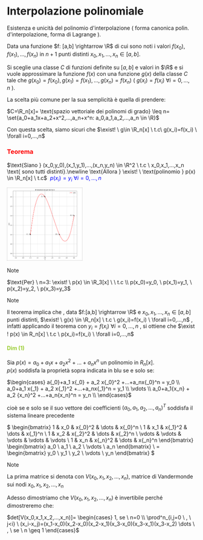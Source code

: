 # Interpolazione polinomiale  
Esistenza e unicità del polinomio d'interpolazione ( forma canonica polin. d'interpolazione, forma di Lagrange ).  

Data una funzione $f: [a,b] \rightarrow \R$ di cui sono noti i valori $f(x_0),f(x_1),...,f(x_n)$ in $n+1$ punti distinti $x_0,x_1,...,x_n \in [a,b]$.  

Si sceglie una classe $C$ di funzioni definite su $[a,b]$ e valori in $\R$ e si vuole approssimare la funzione $f(x)$ con una funzione $g(x)$ della classe $C$ tale che $g(x_0)=f(x_0), g(x_1)=f(x_1),..., g(x_n)=f(x_n) \ ( \ g(x_i)=f(x_i) \ \forall i=0,...,n \ )$.
 
La scelta più comune per la sua semplicità è quella di prendere:  

$C=\R_n[x]= \text{spazio vettoriale dei polinomi di grado} \leq n= \set{a_0+a_1x+a_2+x^2,...,a_n+x^n: a_0,a_1,a_2,...,a_n \in \R}$  

Con questa scelta, siamo sicuri che $\exist! \ g\in \R_n[x] \ t.c\ g(x_i)=f(x_i) \ \forall i=0,...,n$  

### <span style="color:red">Teorema  
$\text{Siano } (x_0,y_0),(x_1,y_1),...,(x_n,y_n) \in \R^2 \ t.c \ x_0,x_1,...,x_n \text{ sono tutti distinti}.\newline \text{Allora } \exist! \ \text{polinomio } p(x) \in \R_n[x] \ t.c$ <span style="color:blue"> $\ p(x_i)=y_i \ \forall i=0,...,n$  

<img src="./image.png" width=200>  

>[!NOTE]  
>$\text{Per} \ n=3: \exist! \ p(x) \in \R_3[x] \ \  t.c \\ p(x_0)=y_0, \ p(x_1)=y_1, \ p(x_2)=y_2, \ p(x_3)=y_3$  

>[!NOTE] 
> Il teorema implica che , data $f:[a,b] \rightarrow \R$ e $x_0,x_1,...,x_n \in [a,b]$ punti distinti, $\exist! \ g(x) \in \R_n[x] \ t.c \ g(x_i)=f(x_i) \ \forall i=0,...,n$ , infatti applicando il teorema con $y_i=f(x_i) \ \forall i=0,...,n$ , si ottiene che $\exist ! p(x) \in R_n[x] \ t.c \ p(x_i)=f(x_i) \ \forall i=0,...,n$

#### <span style="color: yellowgreen"> Dim (1) </span>  
Sia $p(x)=a_0+a_1x+a_2x^2+...+a_nx^n$ un polinomio in $R_n[x]$.  
$p(x)$ soddisfa la proprietà sopra indicata in blu se e solo se:  

$\begin{cases}
a{_0}+a_1 x{_0} + a_2 x{_0}^2 +...+a_nx{_0}^n = y_0 \\
a_0+a_1 x{_1} + a_2 x{_1}^2 +...+a_nx{_1}^n = y_1 \\
\vdots  \\
a_0+a_1{x_n} + a_2 {x_n}^2 +...+a_n{x_n}^n = y_n \\
\end{cases}$  

cioè se e solo se il suo vettore dei coefficienti $(a_0,a_1,a_2,...,a_n)^T$ soddisfa il sistema lineare precedente  

$
\begin{bmatrix}
1 & x_0 & x{_0}^2 & \dots  & x{_0}^n \\
1 & x_1 & x{_1}^2 & \dots  & x{_1}^n \\
1 & x_2 & x{_2}^2 & \dots  & x{_2}^n \\
\vdots & \vdots & \vdots & \vdots & \vdots \\
1 & x_n & x{_n}^2 & \dots  & x{_n}^n
\end{bmatrix}
\
\begin{bmatrix}
a_0 \\
a_1 \\
a_2 \\
\vdots \\
a_n
\end{bmatrix}
\ = \
\begin{bmatrix}
y_0 \\
y_1 \\
y_2 \\
\vdots \\
y_n
\end{bmatrix}
$

>[!NOTE]
> La prima matrice si denota con $V(x_0,x_1,x_2,...,x_n)$, matrice di Vandermonde sui nodi $x_0,x_1,x_2,...,x_n$  

Adesso dimostriamo che $V(x_0,x_1,x_2,...,x_n)$ è invertibile perché dimostreremo che:    

$det[V(x_0,x_1,x_2,...,x_n)]=  
\begin{cases}
1, se \ n=0 \\
\prod^n_{i,j=0 \ , \ j<i} \ (x_i-x_j)=(x_1-x_0)(x_2-x_0)(x_2-x_1)(x_3-x_0)(x_3-x_1)(x_3-x_2) \dots \ , \ se \ n \geq 1 
\end{cases}$

